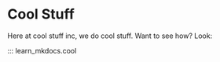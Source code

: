 
# Cool Stuff
Here at cool stuff inc, we do cool stuff. Want to see how? Look:

::: learn_mkdocs.cool